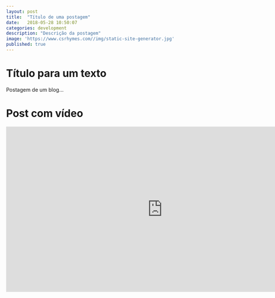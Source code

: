 ```yaml
---
layout: post
title:  "Título de uma postagem"
date:   2018-05-28 10:50:07
categories: development
description: "Descrição da postagem"
image: 'https://www.csrhymes.com//img/static-site-generator.jpg'
published: true
---
```



# Título para um texto
Postagem de um blog...

# Post com vídeo 

<iframe width="850" height="450" src="https://www.youtube.com/embed/dhh9zcA6Xwk" frameborder="0" allow="accelerometer; autoplay; encrypted-media; gyroscope; picture-in-picture" allowfullscreen></iframe>

